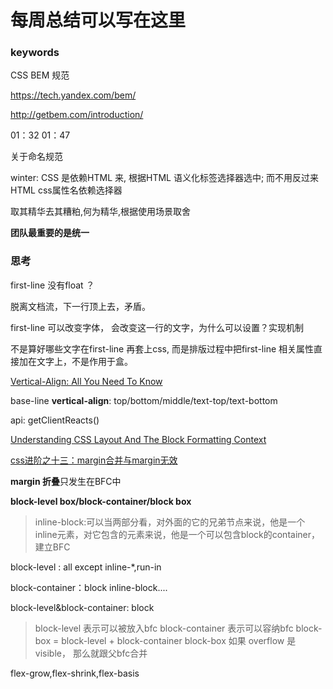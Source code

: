 # 每周总结可以写在这里

### keywords

CSS BEM 规范

https://tech.yandex.com/bem/

http://getbem.com/introduction/

01：32     01：47

关于命名规范

winter: CSS 是依赖HTML 来, 根据HTML 语义化标签选择器选中; 而不用反过来HTML css属性名依赖选择器

取其精华去其糟粕,何为精华,根据使用场景取舍

**团队最重要的是统一**



### 思考

first-line 没有float ？

脱离文档流，下一行顶上去，矛盾。



first-line 可以改变字体， 会改变这一行的文字，为什么可以设置？实现机制

不是算好哪些文字在first-line 再套上css, 而是排版过程中把first-line 相关属性直接加在文字上，不是作用于盒。



[Vertical-Align: All You Need To Know](https://christopheraue.net/design/vertical-align)

base-line **vertical-align**: top/bottom/middle/text-top/text-bottom 



api: getClientReacts()



[Understanding CSS Layout And The Block Formatting Context](https://www.smashingmagazine.com/2017/12/understanding-css-layout-block-formatting-context/)

[css进阶之十三：margin合并与margin无效](https://zhyjor.github.io/2018/06/26/css进阶之十三：margin崩塌/)

**margin 折叠**只发生在BFC中

**block-level box/block-container/block box**

> inline-block:可以当两部分看，对外面的它的兄弟节点来说，他是一个inline元素，对它包含的元素来说，他是一个可以包含block的container，建立BFC



block-level : all except inline-*,run-in

block-container：block inline-block....

block-level&block-container: block    <block-box>

> block-level 表示可以被放入bfc
> block-container 表示可以容纳bfc
> block-box = block-level + block-container
> block-box 如果 overflow 是 visible， 那么就跟父bfc合并





flex-grow,flex-shrink,flex-basis
